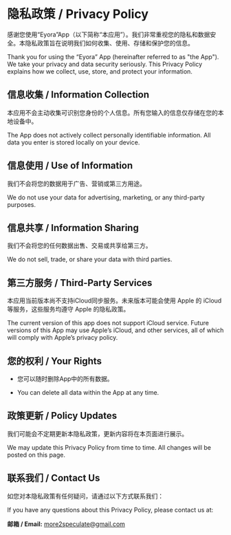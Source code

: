 # 隐私政策 / Privacy Policy

感谢您使用“Eyora”App（以下简称“本应用”）。我们非常重视您的隐私和数据安全。本隐私政策旨在说明我们如何收集、使用、存储和保护您的信息。

Thank you for using the “Eyora” App (hereinafter referred to as "the App"). We take your privacy and data security seriously. This Privacy Policy explains how we collect, use, store, and protect your information.

## 信息收集 / Information Collection

本应用不会主动收集可识别您身份的个人信息。所有您输入的信息仅存储在您的本地设备中。

The App does not actively collect personally identifiable information. All data you enter is stored locally on your device.

## 信息使用 / Use of Information

我们不会将您的数据用于广告、营销或第三方用途。

We do not use your data for advertising, marketing, or any third-party purposes. 

## 信息共享 / Information Sharing

我们不会将您的任何数据出售、交易或共享给第三方。

We do not sell, trade, or share your data with third parties.

## 第三方服务 / Third-Party Services

本应用当前版本尚不支持iCloud同步服务。未来版本可能会使用 Apple 的 iCloud 等服务，这些服务均遵守 Apple 的隐私政策。

The current version of this app does not support iCloud service. Future versions of this App may use Apple’s iCloud, and other services, all of which will comply with Apple’s privacy policy.

## 您的权利 / Your Rights

- 您可以随时删除App中的所有数据。

- You can delete all data within the App at any time.

## 政策更新 / Policy Updates

我们可能会不定期更新本隐私政策，更新内容将在本页面进行展示。

We may update this Privacy Policy from time to time. All changes will be posted on this page.

## 联系我们 / Contact Us

如您对本隐私政策有任何疑问，请通过以下方式联系我们：

If you have any questions about this Privacy Policy, please contact us at:

**邮箱 / Email:** more2speculate@gmail.com
